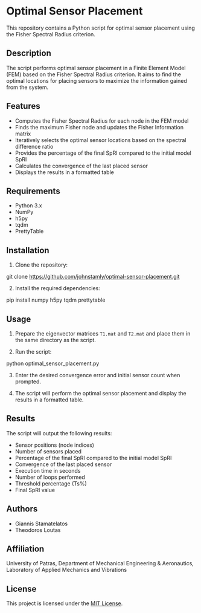 # Optimal Sensor Placement

This repository contains a Python script for optimal sensor placement using the Fisher Spectral Radius criterion.

## Description

The script performs optimal sensor placement in a Finite Element Model (FEM) based on the Fisher Spectral Radius criterion. It aims to find the optimal locations for placing sensors to maximize the information gained from the system.

## Features

- Computes the Fisher Spectral Radius for each node in the FEM model
- Finds the maximum Fisher node and updates the Fisher Information matrix
- Iteratively selects the optimal sensor locations based on the spectral difference ratio
- Provides the percentage of the final SpRI compared to the initial model SpRI
- Calculates the convergence of the last placed sensor
- Displays the results in a formatted table

## Requirements

- Python 3.x
- NumPy
- h5py
- tqdm
- PrettyTable

## Installation

1. Clone the repository:

git clone https://github.com/johnstamly/optimal-sensor-placement.git


2. Install the required dependencies:

pip install numpy h5py tqdm prettytable


## Usage

1. Prepare the eigenvector matrices `T1.mat` and `T2.mat` and place them in the same directory as the script.

2. Run the script:

python optimal_sensor_placement.py


3. Enter the desired convergence error and initial sensor count when prompted.

4. The script will perform the optimal sensor placement and display the results in a formatted table.

## Results

The script will output the following results:

- Sensor positions (node indices)
- Number of sensors placed
- Percentage of the final SpRI compared to the initial model SpRI
- Convergence of the last placed sensor
- Execution time in seconds
- Number of loops performed
- Threshold percentage (Ts%)
- Final SpRI value

## Authors

- Giannis Stamatelatos
- Theodoros Loutas

## Affiliation

University of Patras, Department of Mechanical Engineering & Aeronautics,
Laboratory of Applied Mechanics and Vibrations

## License

This project is licensed under the [MIT License](LICENSE).
